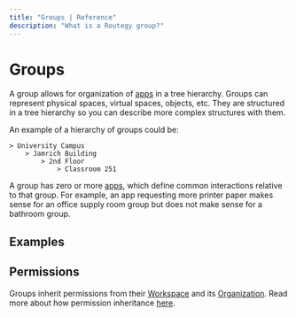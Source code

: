 ```yaml
---
title: "Groups | Reference"
description: "What is a Routegy group?"
---
```


# Groups

A group allows for organization of [apps](/reference/apps) in a tree hierarchy. Groups can represent physical spaces, virtual spaces, objects, etc. They are structured in a tree hierarchy so you can describe more complex structures with them.

An example of a hierarchy of groups could be:

```
> University Campus
    > Jamrich Building
        > 2nd Floor
            > Classroom 251
```

A group has zero or more [apps](/reference/apps/), which define common interactions relative to that group. For example, an app requesting more printer paper makes sense for an office supply room group but does not make sense for a bathroom group.

## Examples

<CaptionedImage
  src="/images/navigation/office-1st-floor-conference-room-101-tree.png"
  alt="The app tree interface in the Routegy admin app with groups representing an office layout"
  width="70%"
/>

## Permissions

Groups inherit permissions from their [Workspace](/reference/workspaces/) and its [Organization](/reference/organizations/). Read more about how permission inheritance [here](/reference/permissions/).
